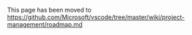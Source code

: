 This page has been moved to https://github.com/Microsoft/vscode/tree/master/wiki/project-management/roadmap.md